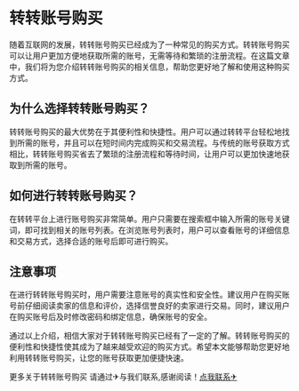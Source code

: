 # 转转账号购买

随着互联网的发展，转转账号购买已经成为了一种常见的购买方式。转转账号购买可以让用户更加方便地获取所需的账号，无需等待和繁琐的注册流程。在这篇文章中，我们将为您介绍转转账号购买的相关信息，帮助您更好地了解和使用这种购买方式。

## 为什么选择转转账号购买？

转转账号购买的最大优势在于其便利性和快捷性。用户可以通过转转平台轻松地找到所需的账号，并且可以在短时间内完成购买和交易流程。与传统的账号获取方式相比，转转账号购买省去了繁琐的注册流程和等待时间，让用户可以更加快速地获取到所需的账号。

## 如何进行转转账号购买？

在转转平台上进行账号购买非常简单。用户只需要在搜索框中输入所需的账号关键词，即可找到相关的账号列表。在浏览账号列表时，用户可以查看账号的详细信息和交易方式，选择合适的账号后即可进行购买。

## 注意事项

在进行转转账号购买时，用户需要注意账号的真实性和安全性。建议用户在购买账号前仔细阅读卖家的信息和评价，选择信誉良好的卖家进行交易。同时，建议用户在购买账号后及时修改密码和绑定信息，确保账号的安全。

通过以上介绍，相信大家对于转转账号购买已经有了一定的了解。转转账号购买的便利性和快捷性使其成为了越来越受欢迎的购买方式。希望本文能够帮助您更好地利用转转账号购买，让您的账号获取更加便捷快速。

更多关于转转账号购买 请通过✈与我们联系,感谢阅读！[点我联系✈](https://www.G208.com)
